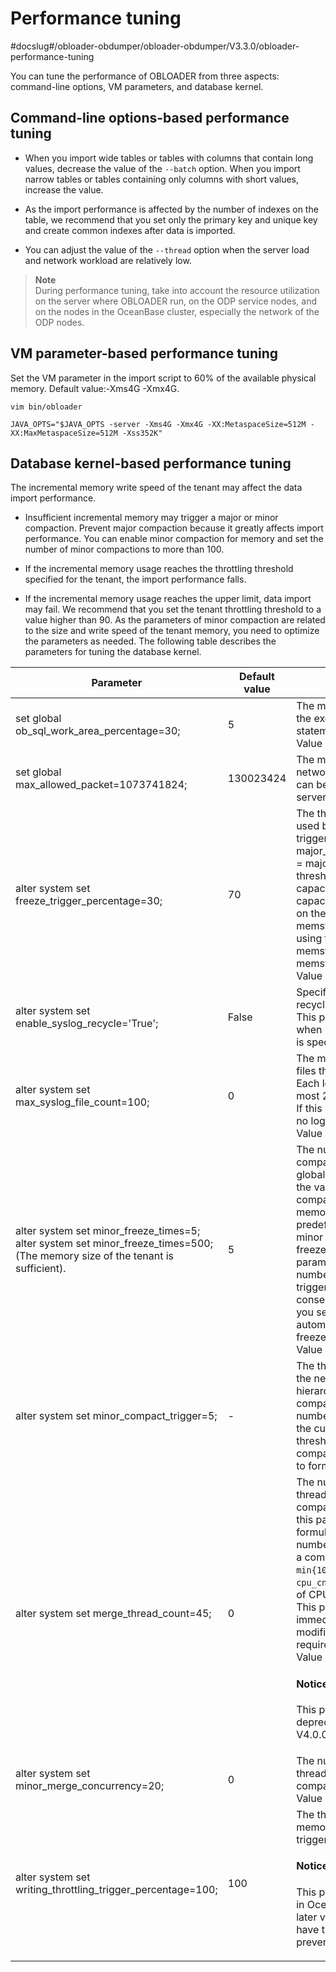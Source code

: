 Performance tuning 
=======================================
#docslug#/obloader-obdumper/obloader-obdumper/V3.3.0/obloader-performance-tuning


You can tune the performance of OBLOADER from three aspects: command-line options, VM parameters, and database kernel. 

Command-line options-based performance tuning 
------------------------------------------------------------------

* When you import wide tables or tables with columns that contain long values, decrease the value of the `--batch` option. When you import narrow tables or tables containing only columns with short values, increase the value.

  

* As the import performance is affected by the number of indexes on the table, we recommend that you set only the primary key and unique key and create common indexes after data is imported.

  

* You can adjust the value of the `--thread` option when the server load and network workload are relatively low.

  



> **Note**  
> During performance tuning, take into account the resource utilization on the server where OBLOADER run, on the ODP service nodes, and on the nodes in the OceanBase cluster, especially the network of the ODP nodes.

VM parameter-based performance tuning 
----------------------------------------------------------

Set the VM parameter in the import script to 60% of the available physical memory. Default value:-Xms4G -Xmx4G. 

```shell
vim bin/obloader

JAVA_OPTS="$JAVA_OPTS -server -Xms4G -Xmx4G -XX:MetaspaceSize=512M -XX:MaxMetaspaceSize=512M -Xss352K"
```



Database kernel-based performance tuning 
-------------------------------------------------------------

The incremental memory write speed of the tenant may affect the data import performance. 

* Insufficient incremental memory may trigger a major or minor compaction. Prevent major compaction because it greatly affects import performance. You can enable minor compaction for memory and set the number of minor compactions to more than 100.

  

* If the incremental memory usage reaches the throttling threshold specified for the tenant, the import performance falls.

  

* If the incremental memory usage reaches the upper limit, data import may fail. We recommend that you set the tenant throttling threshold to a value higher than 90. As the parameters of minor compaction are related to the size and write speed of the tenant memory, you need to optimize the parameters as needed. The following table describes the parameters for tuning the database kernel.

  




|                                                                 **Parameter**                                                                  | **Default value** |                                                                                                                                                                                                                                    **Description**                                                                                                                                                                                                                                    |
|------------------------------------------------------------------------------------------------------------------------------------------------|-------------------|---------------------------------------------------------------------------------------------------------------------------------------------------------------------------------------------------------------------------------------------------------------------------------------------------------------------------------------------------------------------------------------------------------------------------------------------------------------------------------------|
| set global ob_sql_work_area_percentage=30;                                                                                                     | 5                 | The memory usage during the execution of SQL statements. <br> Value range: [0,100].                                                                                                                                                                                                                                                                                                                                                                                     |
| set global max_allowed_packet=1073741824;                                                                                                      | 130023424         | The maximum size of network data packets that can be received by the server.                                                                                                                                                                                                                                                                                                                                                                                                          |
| alter system set freeze_trigger_percentage=30;                                                                                                 | 70                | The threshold of memory used by tenants for triggering a global freeze.  major_freeze_trigger_percent = major_freeze trigger threshold/MemStore capacity. The MemStore capacity is calculated based on the value of memstore_lmt_percent by using the following formula:  memstore_lmt_percent = memstore_limit/min_memory. <br> Value range: [1,99].                                                                   |
| alter system set enable_syslog_recycle='True';                                                                                                 | False             | Specifies whether to enable recycling for system logs.  This parameter takes effect when max_syslog_file_count is specified.                                                                                                                                                                                                                                                                                                                                          |
| alter system set max_syslog_file_count=100;                                                                                                    | 0                 | The maximum number of log files that can be retained.  Each log file can occupy at most 256 MB of disk space.  If this parameter is set to 0, no log files are deleted. <br> Value range: [0,+ ∞).                                                                                                                                                                                                                                                       |
| alter system set minor_freeze_times=5; alter system set minor_freeze_times=500; (The memory size of the tenant is sufficient). | 5                 | The number of minor compactions for triggering a global major compaction. If the value is 0, minor compaction is disabled.  If the memory usage reaches a predefined threshold, a minor freeze or a major freeze will be triggered. This parameter specifies the number of minor freezes triggered between two consecutive major freezes. If you set this parameter to 0, automatic triggering of minor freezes is disabled. <br> Value range: [0,65536). |
| alter system set minor_compact_trigger=5;                                                                                                      | -                 | The threshold for triggering the next-level compaction in hierarchical minor compactions.  When the total number of mini SSTables in the current level reaches this threshold, all SSTables are compacted to the next level to form a new minor SSTable.                                                                                                                                                                                                              |
| alter system set merge_thread_count=45;                                                                                                        | 0                 | The number of worker threads for daily major compactions.  If the value of this parameter is `0`, the formula for calculating the number of worker threads for a compaction is `min{10,cpu_cnt*0.3}`, where `cpu_cnt` indicates the number of CPU cores in the system.  This parameter takes effect immediately after modification and does not require a restart. <br> Value range: [0,256]. <main id="notice" type='notice'><h4>Notice</h4><p>This parameter has been deprecated in OceanBase V4.0.0 and later versions.</p></main>    |
| alter system set minor_merge_concurrency=20;                                                                                                   | 0                 | The number of concurrent threads in a minor compaction. <br> Value range: [0,64].                                                                                                                                                                                                                                                                                                                                                                                                        |
| alter system set writing_throttling_trigger_percentage=100;                                                                                    | 100                | The threshold of server memory usage that will trigger write throttling.   <main id="notice" type='notice'><h4>Notice</h4><p>This parameter is supported in OceanBase V2.2.30 and later versions. The tool must have the memory exhaustion prevention capability. </p></main>  |